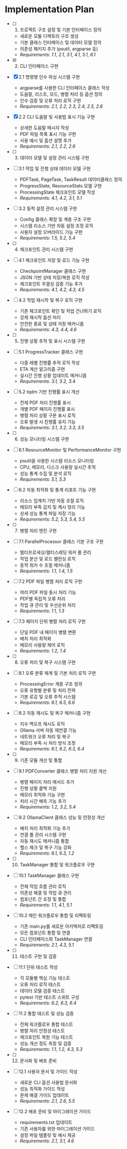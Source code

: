# Implementation Plan

- [ ] 1. 프로젝트 구조 설정 및 기본 인터페이스 정의
  - 새로운 모듈 디렉토리 구조 생성
  - 기본 클래스 인터페이스 및 데이터 모델 정의
  - 의존성 패키지 추가 (psutil, argparse 등)
  - _Requirements: 1.1, 2.1, 3.1, 4.1, 5.1, 6.1_

- [x] 2. CLI 인터페이스 구현
- [x] 2.1 명령행 인수 파싱 시스템 구현
  - argparse를 사용한 CLI 인터페이스 클래스 작성
  - 도움말, 리스트, 모드, 병렬 처리 등 옵션 정의
  - 인수 검증 및 오류 처리 로직 구현
  - _Requirements: 2.1, 2.2, 2.3, 2.4, 2.5, 2.6_

- [x] 2.2 CLI 도움말 및 사용법 표시 기능 구현
  - 상세한 도움말 메시지 작성
  - PDF 파일 목록 표시 기능 구현
  - 사용 예시 및 옵션 설명 추가
  - _Requirements: 2.1, 2.2, 2.6_

- [ ] 3. 데이터 모델 및 설정 관리 시스템 구현
- [ ] 3.1 작업 및 진행 상태 데이터 모델 구현
  - PDFTask, PageTask, TaskResult 데이터클래스 정의
  - ProgressState, ResourceStats 모델 구현
  - ProcessingState 체크포인트 모델 작성
  - _Requirements: 4.1, 4.2, 3.1, 5.1_

- [ ] 3.2 동적 설정 관리 시스템 구현
  - Config 클래스 확장 및 계층 구조 구현
  - 시스템 리소스 기반 자동 설정 조정 로직
  - 사용자 설정 오버라이드 기능 구현
  - _Requirements: 1.5, 5.2, 5.4_

- [ ] 4. 체크포인트 관리 시스템 구현
- [ ] 4.1 체크포인트 저장 및 로드 기능 구현
  - CheckpointManager 클래스 구현
  - JSON 기반 상태 저장/복원 로직 작성
  - 체크포인트 무결성 검증 기능 추가
  - _Requirements: 4.1, 4.2, 4.3, 4.5_

- [ ] 4.2 작업 재시작 및 복구 로직 구현
  - 기존 체크포인트 확인 및 작업 건너뛰기 로직
  - 강제 재시작 옵션 처리
  - 안전한 종료 및 상태 저장 메커니즘
  - _Requirements: 4.3, 4.4, 4.6_

- [ ] 5. 진행 상황 추적 및 표시 시스템 구현
- [ ] 5.1 ProgressTracker 클래스 구현
  - 다중 레벨 진행률 추적 로직 작성
  - ETA 계산 알고리즘 구현
  - 실시간 진행 상황 업데이트 메커니즘
  - _Requirements: 3.1, 3.2, 3.4_

- [ ] 5.2 tqdm 기반 진행률 표시 개선
  - 전체 PDF 처리 진행률 표시
  - 개별 PDF 페이지 진행률 표시
  - 병렬 처리 상황 구분 표시 로직
  - 오류 발생 시 진행률 유지 기능
  - _Requirements: 3.1, 3.2, 3.3, 3.5_

- [ ] 6. 성능 모니터링 시스템 구현
- [ ] 6.1 ResourceMonitor 및 PerformanceMonitor 구현
  - psutil을 사용한 시스템 리소스 모니터링
  - CPU, 메모리, 디스크 사용량 실시간 추적
  - 성능 통계 수집 및 분석 로직
  - _Requirements: 5.1, 5.3_

- [ ] 6.2 자동 최적화 및 통계 리포트 기능 구현
  - 리소스 임계치 기반 자동 조절 로직
  - 메모리 부족 감지 및 캐시 정리 기능
  - 상세 성능 통계 파일 저장 기능
  - _Requirements: 5.2, 5.3, 5.4, 5.5_

- [ ] 7. 병렬 처리 엔진 구현
- [ ] 7.1 ParallelProcessor 클래스 기본 구조 구현
  - 멀티프로세싱/멀티스레딩 워커 풀 관리
  - 작업 분산 및 로드 밸런싱 로직
  - 동적 워커 수 조절 메커니즘
  - _Requirements: 1.1, 1.4, 1.5_

- [ ] 7.2 PDF 파일 병렬 처리 로직 구현
  - 여러 PDF 파일 동시 처리 기능
  - PDF별 독립적 오류 처리
  - 작업 큐 관리 및 우선순위 처리
  - _Requirements: 1.1, 1.3_

- [ ] 7.3 페이지 단위 병렬 처리 로직 구현
  - 단일 PDF 내 페이지 병렬 변환
  - 배치 처리 최적화
  - 메모리 사용량 제어 로직
  - _Requirements: 1.2, 1.4_

- [ ] 8. 오류 처리 및 복구 시스템 구현
- [ ] 8.1 오류 분류 체계 및 기본 처리 로직 구현
  - ProcessingError 계층 구조 정의
  - 오류 유형별 분류 및 처리 전략
  - 기본 로깅 및 오류 추적 시스템
  - _Requirements: 6.1, 6.5, 6.6_

- [ ] 8.2 자동 재시도 및 복구 메커니즘 구현
  - 지수 백오프 재시도 로직
  - Ollama 서버 자동 재연결 기능
  - 네트워크 오류 처리 및 복구
  - 메모리 부족 시 처리 방식 조정
  - _Requirements: 6.1, 6.2, 6.3, 6.4_

- [ ] 9. 기존 모듈 개선 및 통합
- [ ] 9.1 PDFConverter 클래스 병렬 처리 지원 개선
  - 병렬 페이지 처리 메서드 추가
  - 진행 상황 콜백 지원
  - 메모리 최적화 기능 구현
  - 처리 시간 예측 기능 추가
  - _Requirements: 1.2, 3.2, 5.4_

- [ ] 9.2 OllamaClient 클래스 성능 및 안정성 개선
  - 배치 처리 최적화 기능 추가
  - 연결 풀 관리 시스템 구현
  - 자동 재시도 메커니즘 통합
  - 헬스 체크 및 복구 기능 강화
  - _Requirements: 6.1, 6.3, 1.2_

- [ ] 10. TaskManager 통합 및 워크플로우 구현
- [ ] 10.1 TaskManager 클래스 구현
  - 전체 작업 흐름 관리 로직
  - 의존성 해결 및 작업 큐 관리
  - 컴포넌트 간 조정 및 통합
  - _Requirements: 1.1, 4.1, 5.1_

- [ ] 10.2 메인 워크플로우 통합 및 리팩토링
  - 기존 main.py를 새로운 아키텍처로 리팩토링
  - 모든 컴포넌트 통합 및 연결
  - CLI 인터페이스와 TaskManager 연결
  - _Requirements: 2.1, 4.3, 5.1_

- [ ] 11. 테스트 구현 및 검증
- [ ] 11.1 단위 테스트 작성
  - 각 모듈별 핵심 기능 테스트
  - 오류 처리 로직 테스트
  - 데이터 모델 검증 테스트
  - pytest 기반 테스트 스위트 구성
  - _Requirements: 6.2, 6.3, 6.4_

- [ ] 11.2 통합 테스트 및 성능 검증
  - 전체 워크플로우 통합 테스트
  - 병렬 처리 안정성 테스트
  - 체크포인트 복원 기능 테스트
  - 성능 개선 정도 측정 및 검증
  - _Requirements: 1.1, 1.2, 4.3, 5.3_

- [ ] 12. 문서화 및 배포 준비
- [ ] 12.1 사용자 문서 및 가이드 작성
  - 새로운 CLI 옵션 사용법 문서화
  - 성능 최적화 가이드 작성
  - 문제 해결 가이드 업데이트
  - _Requirements: 2.1, 2.6, 5.5_

- [ ] 12.2 배포 준비 및 마이그레이션 가이드
  - requirements.txt 업데이트
  - 기존 사용자를 위한 마이그레이션 가이드
  - 설정 파일 템플릿 및 예시 제공
  - _Requirements: 2.1, 3.1, 4.6_